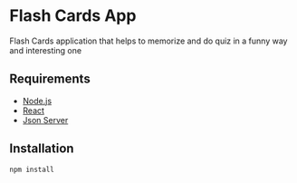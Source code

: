 # Flash Cards App

Flash Cards application that helps to memorize and do quiz in a funny way and interesting one

## Requirements
-   [Node.js](https://nodejs.org/en/)
-   [React](https://reactjs.org/)
-   [Json Server](https://www.json-server.com/)

## Installation

```bash
npm install
```
